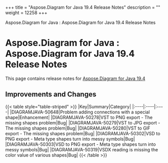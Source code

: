 +++
title = "Aspose.Diagram for Java 19.4 Release Notes" 
description = "" 
weight = 12258 
+++

Aspose.Diagram for Java : Aspose.Diagram for Java 19.4 Release Notes  

# Aspose.Diagram for Java : Aspose.Diagram for Java 19.4 Release Notes


This page contains release notes for [Aspose.Diagram for Java 19.4](https://repository.aspose.com/repo/com/aspose/aspose-diagram/19.4/)

## Improvements and Changes

{{< table style="table-striped" >}}
|Key|Summary|Category|
|:----|:----|:----|
|DIAGRAMJAVA-50648|Problem adding connections with a special shape|Enhancement|
|DIAGRAMJAVA-50278|VST to PNG export - The missing shapes problem|Bug|
|DIAGRAMJAVA-50279|VST to JPG export - The missing shapes problem|Bug|
|DIAGRAMJAVA-50280|VST to GIF export - The missing shapes problem|Bug|
|DIAGRAMJAVA-50302|VSD to PNG export - Meta type shapes turn into messy symbols|Bug|
|DIAGRAMJAVA-50303|VSD to PNG export - Meta type shapes turn into messy symbols|Bug|
|DIAGRAMJAVA-50319|VSDX reading is missing the color value of various shapes|Bug|
{{< /table >}}

